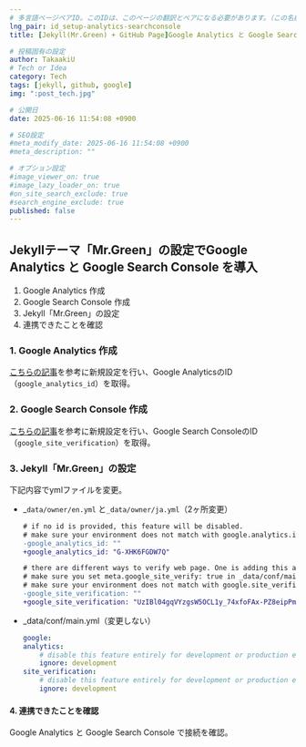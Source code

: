 ```yaml
---
# 多言語ページペアID。このIDは、このページの翻訳とペアになる必要があります。（この名前は一意でなければなりません）
lng_pair: id_setup-analytics-searchconsole
title: [Jekyll(Mr.Green) + GitHub Page]Google Analytics と Google Search Console を導入

# 投稿固有の設定
author: TakaakiU
# Tech or Idea
category: Tech
tags: [jekyll, github, google]
img: ":post_tech.jpg"

# 公開日
date: 2025-06-16 11:54:08 +0900

# SEO設定
#meta_modify_date: 2025-06-16 11:54:08 +0900
#meta_description: ""

# オプション設定
#image_viewer_on: true
#image_lazy_loader_on: true
#on_site_search_exclude: true
#search_engine_exclude: true
published: false
---
```


## Jekyllテーマ「Mr.Green」の設定でGoogle Analytics と Google Search Console を導入

1. Google Analytics 作成
1. Google Search Console 作成
1. Jekyll「Mr.Green」の設定
1. 連携できたことを確認

### 1. Google Analytics 作成

[こちらの記事](https://sattoga.com/archives/4820)を参考に新規設定を行い、Google AnalyticsのID（`google_analytics_id`）を取得。

### 2. Google Search Console 作成

[こちらの記事](https://sattoga.com/archives/4394)を参考に新規設定を行い、Google Search ConsoleのID（`google_site_verification`）を取得。

### 3. Jekyll「Mr.Green」の設定

下記内容でymlファイルを変更。

- _`data/owner/en.yml` と`_data/owner/ja.yml`（2ヶ所変更）

    ```diff yml
    # if no id is provided, this feature will be disabled.
    # make sure your environment does not match with google.analytics.ignore in _data/conf/main.yml
    -google_analytics_id: ""
    +google_analytics_id: "G-XHK6FGDW7Q"

    # there are different ways to verify web page. One is adding this as meta into html.
    # make sure you set meta.google_site_verify: true in _data/conf/main.yml
    # make sure your environment does not match with google.site_verification.ignore in _data/conf/main.yml
    -google_site_verification: ""
    +google_site_verification: "UzIBl04gqVYzgsW5OCL1y_74xfoFAx-PZ8eipPmFwh0"
    ```

- _data/conf/main.yml（変更しない）

    ```yml
    google:
    analytics:
        # disable this feature entirely for development or production env.
        ignore: development
    site_verification:
        # disable this feature entirely for development or production env.
        ignore: development
    ```

#### 4. 連携できたことを確認

Google Analytics と Google Search Console で接続を確認。
